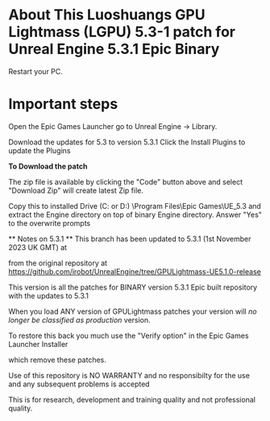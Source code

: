 About This Luoshuangs GPU Lightmass (LGPU) 5.3-1 patch for Unreal Engine 5.3.1 Epic Binary
====================================================================================
Restart your PC.  


Important steps
===============

Open the Epic Games Launcher go to Unreal Engine -> Library.

Download the updates for 5.3 to version 5.3.1 Click the Install Plugins to update the Plugins

**To Download the patch**

The zip file is available by clicking the "Code" button above and select "Download Zip" will create latest Zip file.

Copy this to installed Drive (C: or D:) \Program Files\Epic Games\UE_5.3 and extract the Engine directory on top of binary Engine directory. Answer "Yes" to the overwrite prompts

** Notes on 5.3.1 **
This branch has been updated to 5.3.1 (1st November 2023 UK GMT) at

from the original repository at https://github.com/irobot/UnrealEngine/tree/GPULightmass-UE5.1.0-release

This version is all the patches for BINARY version 5.3.1 Epic built repository with the updates to 5.3.1


When you load ANY version of GPULightmass patches your version will *no longer be classified as production* version. 

To restore this back you much use the "Verify option" in the Epic Games Launcher Installer

which remove these patches.

Use of this repository is NO WARRANTY and no responsibilty for the use and any subsequent problems is accepted


This is for research, development and training quality and not professional quality.
